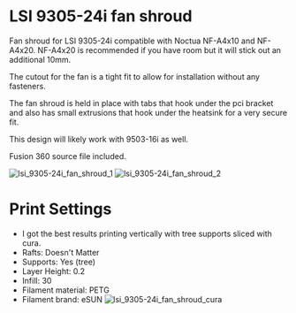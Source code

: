 # LSI 9305-24i fan shroud

Fan shroud for LSI 9305-24i compatible with Noctua NF-A4x10 and NF-A4x20. NF-A4x20 is recommended if you have room but it will stick out an additional 10mm.

The cutout for the fan is a tight fit to allow for installation without any fasteners.

The fan shroud is held in place with tabs that hook under the pci bracket and also has small extrusions that hook under the heatsink for a very secure fit.

This design will likely work with 9503-16i as well.

Fusion 360 source file included.

![lsi_9305-24i_fan_shroud_1](https://user-images.githubusercontent.com/6842916/221388829-81121725-5718-4526-856d-34bf45d4dfc2.jpg)
![lsi_9305-24i_fan_shroud_2](https://user-images.githubusercontent.com/6842916/221388831-1edd33a1-ad7b-465a-bfbc-d6f30690afe0.jpg)

# Print Settings
- I got the best results printing vertically with tree supports sliced with cura.
- Rafts: Doesn't Matter
- Supports: Yes (tree)
- Layer Height: 0.2
- Infill: 30
- Filament material: PETG
- Filament brand: eSUN
![lsi_9305-24i_fan_shroud_cura](https://user-images.githubusercontent.com/6842916/221388753-c85827c9-8e4b-42f4-8088-d33647c1506e.jpg)
